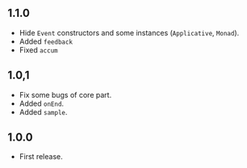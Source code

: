 1.1.0
------------
* Hide `Event` constructors and some instances (`Applicative`, `Monad`).
* Added `feedback`
* Fixed `accum`

1.0,1
------------
* Fix some bugs of core part.
* Added `onEnd`.
* Added `sample`.

1.0.0
-------------
* First release.
